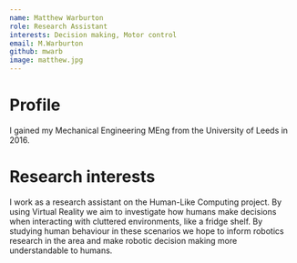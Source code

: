 ```yaml
---
name: Matthew Warburton
role: Research Assistant
interests: Decision making, Motor control
email: M.Warburton
github: mwarb
image: matthew.jpg
---
```



# Profile

I gained my Mechanical Engineering MEng from the University of Leeds in 2016.

# Research interests

I work as a research assistant on the Human-Like Computing project. By using Virtual Reality we aim to investigate how humans make decisions when interacting with cluttered environments, like a fridge shelf. By studying human behaviour in these scenarios we hope to inform robotics research in the area and make robotic decision making more understandable to humans.